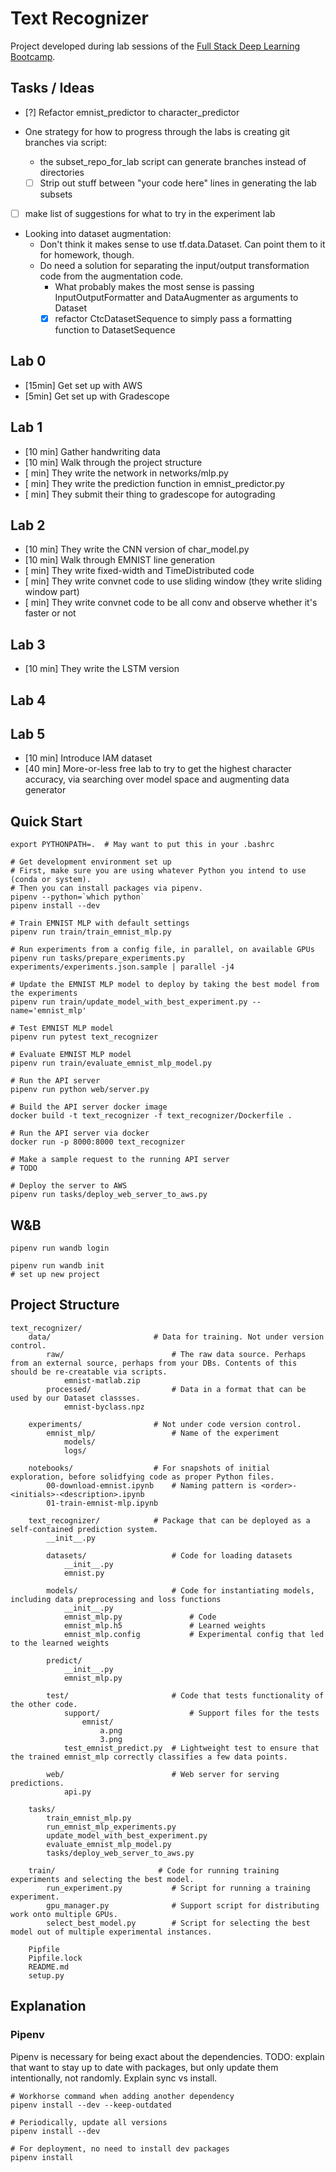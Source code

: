 # Text Recognizer

Project developed during lab sessions of the [Full Stack Deep Learning Bootcamp](https://fullstackdeeplearning.com/bootcamp).

## Tasks / Ideas

- [?] Refactor emnist_predictor to character_predictor

- One strategy for how to progress through the labs is creating git branches via script:
    - the subset_repo_for_lab script can generate branches instead of directories
    - [ ] Strip out stuff between "your code here" lines in generating the lab subsets

- [ ] make list of suggestions for what to try in the experiment lab

- Looking into dataset augmentation:
    - Don't think it makes sense to use tf.data.Dataset. Can point them to it for homework, though.
    - Do need a solution for separating the input/output transformation code from the augmentation code.
        - What probably makes the most sense is passing InputOutputFormatter and DataAugmenter as arguments to Dataset
        - [x] refactor CtcDatasetSequence to simply pass a formatting function to DatasetSequence

## Lab 0

- [15min] Get set up with AWS
- [5min] Get set up with Gradescope

## Lab 1

- [10 min] Gather handwriting data
- [10 min] Walk through the project structure
- [ min] They write the network in networks/mlp.py
- [ min] They write the prediction function in emnist_predictor.py
- [ min] They submit their thing to gradescope for autograding

## Lab 2

- [10 min] They write the CNN version of char_model.py
- [10 min] Walk through EMNIST line generation
- [ min] They write fixed-width and TimeDistributed code
- [ min] They write convnet code to use sliding window (they write sliding window part)
- [ min] They write convnet code to be all conv and observe whether it's faster or not

## Lab 3

- [10 min] They write the LSTM version

## Lab 4

## Lab 5

- [10 min] Introduce IAM dataset
- [40 min] More-or-less free lab to try to get the highest character accuracy, via searching over model space and augmenting data generator

## Quick Start

```
export PYTHONPATH=.  # May want to put this in your .bashrc

# Get development environment set up
# First, make sure you are using whatever Python you intend to use (conda or system).
# Then you can install packages via pipenv.
pipenv --python=`which python`
pipenv install --dev

# Train EMNIST MLP with default settings
pipenv run train/train_emnist_mlp.py

# Run experiments from a config file, in parallel, on available GPUs
pipenv run tasks/prepare_experiments.py experiments/experiments.json.sample | parallel -j4

# Update the EMNIST MLP model to deploy by taking the best model from the experiments
pipenv run train/update_model_with_best_experiment.py --name='emnist_mlp'

# Test EMNIST MLP model
pipenv run pytest text_recognizer

# Evaluate EMNIST MLP model
pipenv run train/evaluate_emnist_mlp_model.py

# Run the API server
pipenv run python web/server.py

# Build the API server docker image
docker build -t text_recognizer -f text_recognizer/Dockerfile .

# Run the API server via docker
docker run -p 8000:8000 text_recognizer

# Make a sample request to the running API server
# TODO

# Deploy the server to AWS
pipenv run tasks/deploy_web_server_to_aws.py
```

## W&B

```
pipenv run wandb login

pipenv run wandb init
# set up new project
```

## Project Structure

```
text_recognizer/
    data/                       # Data for training. Not under version control.
        raw/                        # The raw data source. Perhaps from an external source, perhaps from your DBs. Contents of this should be re-creatable via scripts.
            emnist-matlab.zip
        processed/                  # Data in a format that can be used by our Dataset classses.
            emnist-byclass.npz

    experiments/                # Not under code version control.
        emnist_mlp/                 # Name of the experiment
            models/
            logs/

    notebooks/                  # For snapshots of initial exploration, before solidfying code as proper Python files.
        00-download-emnist.ipynb    # Naming pattern is <order>-<initials>-<description>.ipynb
        01-train-emnist-mlp.ipynb

    text_recognizer/            # Package that can be deployed as a self-contained prediction system.
        __init__.py

        datasets/                   # Code for loading datasets
            __init__.py
            emnist.py

        models/                     # Code for instantiating models, including data preprocessing and loss functions
            __init__.py
            emnist_mlp.py               # Code
            emnist_mlp.h5               # Learned weights
            emnist_mlp.config           # Experimental config that led to the learned weights

        predict/
            __init__.py
            emnist_mlp.py

        test/                       # Code that tests functionality of the other code.
            support/                    # Support files for the tests
                emnist/
                    a.png
                    3.png
            test_emnist_predict.py  # Lightweight test to ensure that the trained emnist_mlp correctly classifies a few data points.

        web/                        # Web server for serving predictions.
            api.py

    tasks/
        train_emnist_mlp.py
        run_emnist_mlp_experiments.py
        update_model_with_best_experiment.py
        evaluate_emnist_mlp_model.py
        tasks/deploy_web_server_to_aws.py

    train/                       # Code for running training experiments and selecting the best model.
        run_experiment.py           # Script for running a training experiment.
        gpu_manager.py              # Support script for distributing work onto multiple GPUs.
        select_best_model.py        # Script for selecting the best model out of multiple experimental instances.

    Pipfile
    Pipfile.lock
    README.md
    setup.py
```

## Explanation

### Pipenv

Pipenv is necessary for being exact about the dependencies.
TODO: explain that want to stay up to date with packages, but only update them intentionally, not randomly. Explain sync vs install.

```
# Workhorse command when adding another dependency
pipenv install --dev --keep-outdated

# Periodically, update all versions
pipenv install --dev

# For deployment, no need to install dev packages
pipenv install
```
